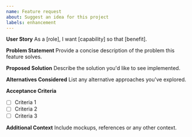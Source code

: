 ```yaml
---
name: Feature request
about: Suggest an idea for this project
labels: enhancement
---
```


**User Story**
As a [role], I want [capability] so that [benefit].

**Problem Statement**
Provide a concise description of the problem this feature solves.

**Proposed Solution**
Describe the solution you'd like to see implemented.

**Alternatives Considered**
List any alternative approaches you've explored.

**Acceptance Criteria**
- [ ] Criteria 1
- [ ] Criteria 2
- [ ] Criteria 3

**Additional Context**
Include mockups, references or any other context.
